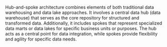 Hub-and-spoke architecture combines elements of both traditional data warehousing and data lake approaches. It involves a central data hub (data warehouse) that serves as the core repository for structured and transformed data. Additionally, it includes spokes that represent specialized data marts or data lakes for specific business units or purposes. The hub acts as a central point for data integration, while spokes provide flexibility and agility for specific data needs.